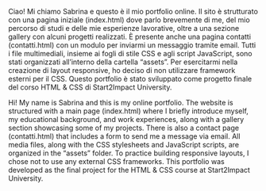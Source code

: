 Ciao! Mi chiamo Sabrina e questo è il mio portfolio online.
Il sito è strutturato con una pagina iniziale (index.html) dove parlo brevemente di me, del mio percorso di studi e delle mie esperienze lavorative, oltre a una sezione gallery con alcuni progetti realizzati.
È presente anche una pagina contatti (contatti.html) con un modulo per inviarmi un messaggio tramite email.
Tutti i file multimediali, insieme ai fogli di stile CSS e agli script JavaScript, sono stati organizzati all’interno della cartella “assets”.
Per esercitarmi nella creazione di layout responsive, ho deciso di non utilizzare framework esterni per il CSS.
Questo portfolio è stato sviluppato come progetto finale del corso HTML & CSS di Start2Impact University.



Hi! My name is Sabrina and this is my online portfolio.
The website is structured with a main page (index.html) where I briefly introduce myself, my educational background, and work experiences, along with a gallery section showcasing some of my projects.
There is also a contact page (contatti.html) that includes a form to send me a message via email.
All media files, along with the CSS stylesheets and JavaScript scripts, are organized in the “assets” folder.
To practice building responsive layouts, I chose not to use any external CSS frameworks.
This portfolio was developed as the final project for the HTML & CSS course at Start2Impact University.
